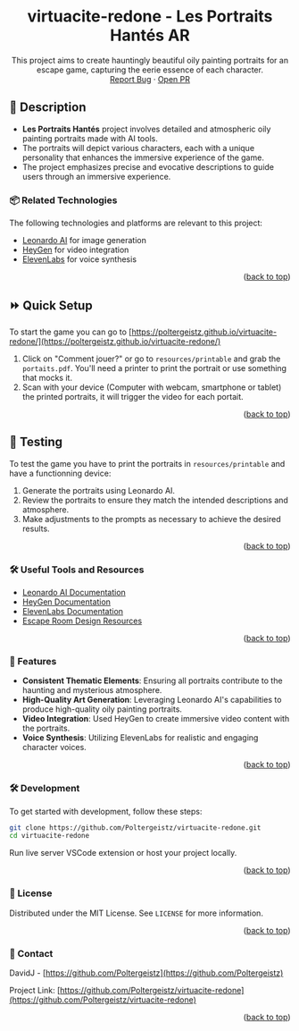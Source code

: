 <a name="readme-top"></a>

<div align="center">
  <h1 align="center">virtuacite-redone - Les Portraits Hantés AR</h1>
  <p align="center">
    This project aims to create hauntingly beautiful oily painting portraits for an escape game, capturing the eerie essence of each character.
    <br />
    <a href="https://github.com/Poltergeistz/virtuacite-redone/issues/">Report Bug</a>
    ·
    <a href="https://github.com/Poltergeistz/virtuacite-redone/pulls">Open PR</a>
  </p>
</div>

## 📖 Description

- **Les Portraits Hantés** project involves detailed and atmospheric oily painting portraits made with AI tools.
- The portraits will depict various characters, each with a unique personality that enhances the immersive experience of the game.
- The project emphasizes precise and evocative descriptions to guide users through an immersive experience.

### 📦 Related Technologies

The following technologies and platforms are relevant to this project:

- [Leonardo AI](https://www.leonardo.ai/) for image generation
- [HeyGen](https://www.heygen.com/) for video integration
- [ElevenLabs](https://www.elevenlabs.io/) for voice synthesis

<p align="right">(<a href="#readme-top">back to top</a>)</p>

## ⏩ Quick Setup

To start the game you can go to [https://poltergeistz.github.io/virtuacite-redone/](https://poltergeistz.github.io/virtuacite-redone/) 

1. Click on "Comment jouer?" or go to `resources/printable` and grab the `portaits.pdf`. You'll need a printer to print the portrait or use something that mocks it.
2. Scan with your device (Computer with webcam, smartphone or tablet) the printed portraits, it will trigger the video for each portait.


<p align="right">(<a href="#readme-top">back to top</a>)</p>

## 🔬 Testing

To test the game you have to print the portraits in `resources/printable` and have a functionning device:

1. Generate the portraits using Leonardo AI.
2. Review the portraits to ensure they match the intended descriptions and atmosphere.
3. Make adjustments to the prompts as necessary to achieve the desired results.

<p align="right">(<a href="#readme-top">back to top</a>)</p>

### 🛠 Useful Tools and Resources

- [Leonardo AI Documentation](https://www.leonardo.ai/docs/)
- [HeyGen Documentation](https://www.heygen.com/docs/)
- [ElevenLabs Documentation](https://www.elevenlabs.io/docs/)
- [Escape Room Design Resources](https://www.escaperoomdesign.com/)

<p align="right">(<a href="#readme-top">back to top</a>)</p>

### 🌟 Features

- **Consistent Thematic Elements**: Ensuring all portraits contribute to the haunting and mysterious atmosphere.
- **High-Quality Art Generation**: Leveraging Leonardo AI's capabilities to produce high-quality oily painting portraits.
- **Video Integration**: Used HeyGen to create immersive video content with the portraits.
- **Voice Synthesis**: Utilizing ElevenLabs for realistic and engaging character voices.

<p align="right">(<a href="#readme-top">back to top</a>)</p>

### 🛠 Development

To get started with development, follow these steps:

```bash
git clone https://github.com/Poltergeistz/virtuacite-redone.git
cd virtuacite-redone
```

Run live server VSCode extension or host your project locally.

<p align="right">(<a href="#readme-top">back to top</a>)</p>

### 📄 License

Distributed under the MIT License. See `LICENSE` for more information.

<p align="right">(<a href="#readme-top">back to top</a>)</p>

### 📧 Contact

DavidJ - [https://github.com/Poltergeistz](https://github.com/Poltergeistz)

Project Link: [https://github.com/Poltergeistz/virtuacite-redone](https://github.com/Poltergeistz/virtuacite-redone)

<p align="right">(<a href="#readme-top">back to top</a>)</p>
